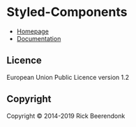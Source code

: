 # Styled-Components

- [Homepage](https://www.styled-components.com/)
- [Documentation](https://www.styled-components.com/docs)

## Licence

European Union Public Licence version 1.2

## Copyright

Copyright © 2014-2019 Rick Beerendonk
